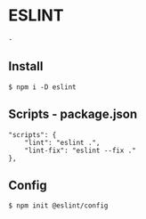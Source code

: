 
# ESLINT

    - 


## Install

    $ npm i -D eslint


## Scripts - package.json

    "scripts": {
        "lint": "eslint .",
        "lint-fix": "eslint --fix ."
    },


## Config

    $ npm init @eslint/config